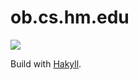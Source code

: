 ob.cs.hm.edu
============

![](https://travis-ci.org/obcode/ob.cs.hm.edu.svg?branch=master)

Build with [Hakyll](http://jaspervdj.be/hakyll/).
